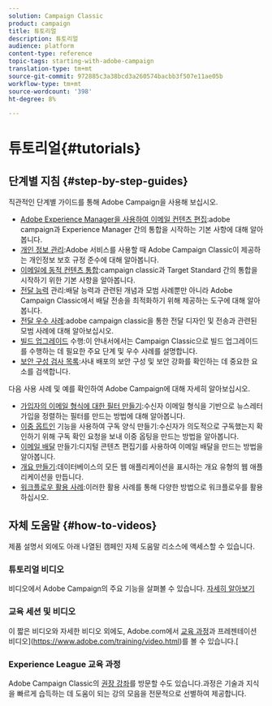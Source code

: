 ```yaml
---
solution: Campaign Classic
product: campaign
title: 튜토리얼
description: 튜토리얼
audience: platform
content-type: reference
topic-tags: starting-with-adobe-campaign
translation-type: tm+mt
source-git-commit: 972885c3a38bcd3a260574bacbb3f507e11ae05b
workflow-type: tm+mt
source-wordcount: '398'
ht-degree: 8%

---
```



# 튜토리얼{#tutorials}

## 단계별 지침 {#step-by-step-guides}

직관적인 단계별 가이드를 통해 Adobe Campaign을 사용해 보십시오.

* [Adobe Experience Manager을 사용하여 이메일 컨텐츠 편집](https://helpx.adobe.com/campaign/kb/acc-aem.html):adobe campaign과 Experience Manager 간의 통합을 시작하는 기본 사항에 대해 알아봅니다.
* [개인 정보 관리](https://helpx.adobe.com/kr/campaign/kb/acc-privacy.html):Adobe 서비스를 사용할 때 Adobe Campaign Classic이 제공하는 개인정보 보호 규정 준수에 대해 알아봅니다.
* [이메일에 동적 컨텐츠 통합](https://docs.adobe.com/content/help/en/campaign-classic/using/integrating-with-adobe-experience-cloud/adobe-target/inserting-a-dynamic-image.html):campaign classic과 Target Standard 간의 통합을 시작하기 위한 기본 사항을 알아봅니다.
* [전달 능력](../../delivery/using/deliverability-key-points.md) 관리:배달 능력과 관련된 개념과 모범 사례뿐만 아니라 Adobe Campaign Classic에서 배달 전송을 최적화하기 위해 제공하는 도구에 대해 알아봅니다.
* [전달 우수 사례](../../delivery/using/delivery-best-practices.md):adobe campaign classic을 통한 전달 디자인 및 전송과 관련된 모범 사례에 대해 알아보십시오.
* [빌드 업그레이드](https://helpx.adobe.com/kr/campaign/kb/acc-build-upgrade.html) 수행:이 안내서에서는 Campaign Classic으로 빌드 업그레이드를 수행하는 데 필요한 주요 단계 및 우수 사례를 설명합니다.
* [보안 구성 검사 목록](https://helpx.adobe.com/kr/campaign/kb/acc-security.html):사내 배포의 보안 구성 및 보안 강화를 확인하는 데 중요한 요소를 검색합니다.

다음 사용 사례 및 예를 확인하여 Adobe Campaign에 대해 자세히 알아보십시오.

* [가입자의 이메일 형식에 대한 필터 만들기](../../platform/using/use-case.md#creating-a-filter-on-the-email-format-of-subscribers):수신자 이메일 형식을 기반으로 뉴스레터 가입을 정렬하는 필터를 만드는 방법에 대해 알아봅니다.
* [이중 옵트인](../../web/using/use-cases--web-forms.md#create-a-subscription--form-with-double-opt-in) 기능을 사용하여 구독 양식 만들기:수신자가 의도적으로 구독했는지 확인하기 위해 구독 확인 요청을 보내 이중 옵팅을 만드는 방법을 알아봅니다.
* [이메일 배달](../../web/using/use-case--creating-an-email-delivery.md) 만들기:디지털 콘텐츠 편집기를 사용하여 이메일 배달을 만드는 방법을 알아봅니다.
* [개요 만들기](../../web/using/use-cases--creating-overviews.md):데이터베이스의 모든 웹 애플리케이션을 표시하는 개요 유형의 웹 애플리케이션을 만듭니다.
* [워크플로우 활용 사례](../../workflow/using/about-workflow-use-cases.md):이러한 활용 사례를 통해 다양한 방법으로 워크플로우를 활용하십시오.

## 자체 도움말 {#how-to-videos}

제품 설명서 외에도 아래 나열된 캠페인 자체 도움말 리소스에 액세스할 수 있습니다.

### 튜토리얼 비디오

비디오에서 Adobe Campaign의 주요 기능을 살펴볼 수 있습니다. [자세히 알아보기](https://docs.adobe.com/content/help/ko-KR/campaign-classic-learn/tutorials/overview.html)

### 교육 세션 및 비디오

이 짧은 비디오와 자세한 비디오 외에도, Adobe.com에서 [교육 과정](https://learning.adobe.com/catalog.html)과 프레젠테이션 비디오](https://www.adobe.com/training/video.html)를 볼 수 있습니다.[

### Experience League 교육 과정

Adobe Campaign Classic의 [권장 강좌](https://experienceleague.adobe.com/?lang=en#dashboard/learning)를 방문할 수도 있습니다.과정은 기술과 지식을 빠르게 습득하는 데 도움이 되는 강의 모음을 전문적으로 선별하여 제공합니다.
